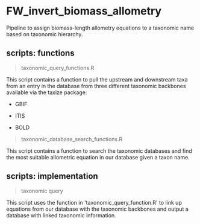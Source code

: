 
# FW_invert_biomass_allometry

Pipeline to assign biomass-length allometry equations to a taxonomic name based on taxonomic hierarchy.

## scripts: functions 

> taxonomic_query_functions.R

This script contains a function to pull the upstream and downstream taxa from an entry in the database from three different taxonomic backbones available via the taxize package:

+ GBIF

+ ITIS

+ BOLD

> taxonomic_database_search_functions.R

This script contains a function to search the taxonomic databases and find the most suitable allometric equation in our database given a taxon name.

## scripts: implementation

> taxonomic query

This script uses the function in 'taxonomic_query_function.R' to link up equations from our database with the taxonomic backbones and output a database with linked taxonomic information.

